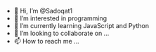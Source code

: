 - 👋 Hi, I’m @Sadoqat1
- 👀 I’m interested in programming
- 🌱 I’m currently learning JavaScript and Python
- 💞️ I’m looking to collaborate on ...
- 📫 How to reach me ...

<!---
Sadoqat1/Sadoqat1 is a ✨ special ✨ repository because its `README.md` (this file) appears on your GitHub profile.
You can click the Preview link to take a look at your changes.
--->
